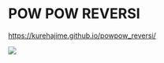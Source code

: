 # POW POW REVERSI
https://kurehajime.github.io/powpow_reversi/

[
![](https://kurehajime.github.io/powpow_reversi/ogp.png)
](https://kurehajime.github.io/powpow_reversi)